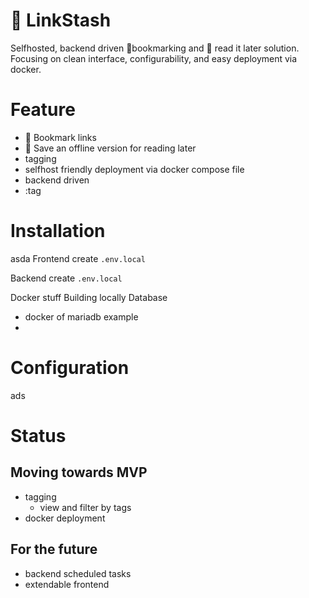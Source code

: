# :bookmark: LinkStash
Selfhosted, backend driven :bookmark:bookmarking and :book: read it later solution. Focusing on clean interface, configurability, and easy deployment via docker. 
# Feature
- :bookmark: Bookmark links
- :book: Save an offline version for reading later
- tagging
- selfhost friendly deployment via docker compose file
- backend driven
- :tag
# Installation
asda
Frontend
create ```.env.local```

Backend
create ```.env.local```

Docker stuff
Building locally
Database
- docker of mariadb example
- 
# Configuration
ads

# Status
## Moving towards MVP
- tagging
  - view and filter by tags
- docker deployment
## For the future
- backend scheduled tasks
- extendable frontend
